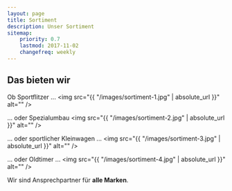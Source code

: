 ```yaml
---
layout: page
title: Sortiment
description: Unser Sortiment
sitemap:
    priority: 0.7
    lastmod: 2017-11-02
    changefreq: weekly
---
```


## Das bieten wir

Ob Sportflitzer ...
<span class="image fit"><img src="{{ "/images/sortiment-1.jpg" | absolute_url }}" alt="" /></span>

... oder Spezialumbau
<span class="image fit"><img src="{{ "/images/sortiment-2.jpg" | absolute_url }}" alt="" /></span>

... oder sportlicher Kleinwagen ...
<span class="image fit"><img src="{{ "/images/sortiment-3.jpg" | absolute_url }}" alt="" /></span>

... oder Oldtimer ...
<span class="image fit"><img src="{{ "/images/sortiment-4.jpg" | absolute_url }}" alt="" /></span>

Wir sind Ansprechpartner für **alle Marken**.
